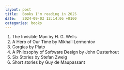 ```yaml
---
layout: post
title:  Books I'm reading in 2025
date:   2024-09-03 12:14:06 +0100
categories: books
---
```


1. The Invisible Man by H. G. Wells
2. A Hero of Our Time by Mikhail Lermontov
3. Gorgias by Plato
4. A Philosophy of Software Design by John Ousterhout
5. Six Stories by Stefan Zweig
6. Short stories by Guy de Maupassant





